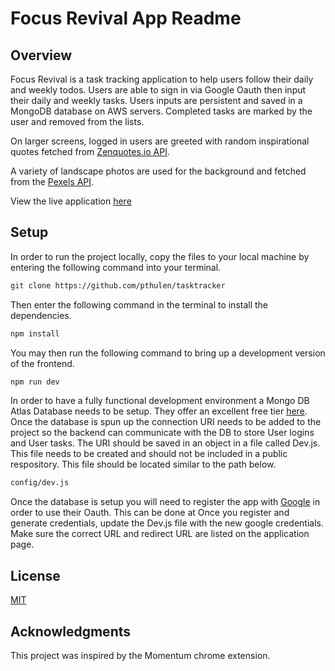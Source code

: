 # Focus Revival App Readme

## Overview
Focus Revival is a task tracking application to help users follow their daily and weekly todos. 
Users are able to sign in via Google Oauth then input their daily and weekly tasks. Users inputs are persistent and saved in a MongoDB database on AWS servers. Completed tasks are marked by the user and removed from the lists. 

On larger screens, logged in users are greeted with random inspirational quotes fetched from [Zenquotes.io API](www.zenquotes.io). 

A variety of landscape photos are used for the background and fetched from the [Pexels API](https://www.pexels.com/api/). 

View the live application [here](https://www.focusrevival.com)

## Setup

In order to run the project locally, copy the files to your local machine by entering the following command into your terminal. 

```bash
git clone https://github.com/pthulen/tasktracker
```

Then enter the following command in the terminal to install the dependencies. 

```bash
npm install
```
You may then run the following command to bring up a development version of the frontend. 

```bash
npm run dev
```
In order to have a fully functional development environment a Mongo DB Atlas Database needs to be setup. They offer an excellent free tier [here](https://www.mongodb.com/cloud/atlas). Once the database is spun up the connection URI needs to be added to the project so the backend can communicate with the DB to store User logins and User tasks. The URI should be saved in an object in a file called Dev.js. This file needs to be created and should not be included in a public respository. This file should be located similar to the path below. 
```bash
config/dev.js
```
Once the database is setup you will need to register the app with [Google](https://console.cloud.google.com) in order to use their Oauth. This can be done at Once you register and generate credentials, update the Dev.js file with the new google credentials. Make sure the correct URL and redirect URL are listed on the application page. 

## License
[MIT](https://choosealicense.com/licenses/mit/)


## Acknowledgments

This project was inspired by the Momentum chrome extension. 
